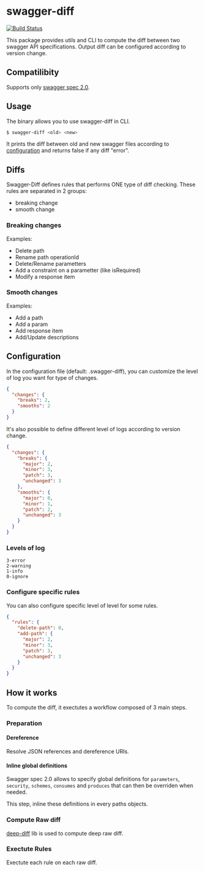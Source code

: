 # swagger-diff

[![Build Status][travis-image]][travis-url]

This package provides utils and CLI to compute the diff between two swagger API specifications. Output diff can be configured according to version change.


## Compatilibity

Supports only [swagger spec 2.0](https://github.com/swagger-api/swagger-spec/blob/master/versions/2.0.md).


## Usage
The binary allows you to use swagger-diff in CLI.
```bash
$ swagger-diff <old> <new>
```
It prints the diff between old and new swagger files according to [configuration](#configuration) and returns false if any diff "error".

## Diffs
Swagger-Diff defines rules that performs ONE type of diff checking. These rules are separated in 2 groups:
- breaking change
- smooth change

### Breaking changes
Examples:
- Delete path
- Rename path operationId
- Delete/Rename parametters
- Add a constraint on a parametter (like isRequired)
- Modify a response item

### Smooth changes
Examples:
- Add a path
- Add a param
- Add response item
- Add/Update descriptions


## Configuration

In the configuration file (default: .swagger-diff), you can customize the level of log you want for type of changes.
```JSON
{
  "changes": {
    "breaks": 2,
    "smooths": 2
  }
}
```

It's also possible to define different level of logs according to version change.
```JSON
{
  "changes": {
    "breaks": {
      "major": 2,
      "minor": 3,
      "patch": 3,
      "unchanged": 3
    },
    "smooths": {
      "major": 0,
      "minor": 1,
      "patch": 2,
      "unchanged": 3
    }
  }
}
```


### Levels of log
```
3-error
2-warning
1-info
0-ignore
```

### Configure specific rules
You can also configure specific level of level for some rules.
```JSON
{
  "rules": {
    "delete-path": 0,
    "add-path": {
      "major": 2,
      "minor": 3,
      "patch": 3,
      "unchanged": 3
    }
  }
}
```

## How it works

To compute the diff, it exectutes a workflow composed of 3 main steps.

### Preparation

#### Dereference

Resolve JSON references and dereference URIs.

#### Inline global definitions

Swagger spec 2.0 allows to specify global definitions for `parameters`, `security`, `schemes`, `consumes` and `produces` that can then be overriden when needed.

This step, inline these definitions in every paths objects.

### Compute Raw diff
[deep-diff](https://www.npmjs.com/package/deep-diff) lib is used to compute deep raw diff.

### Exectute Rules
Exectute each rule on each raw diff.


[travis-url]: https://travis-ci.org/zallek/swagger-diff
[travis-image]: https://travis-ci.org/zallek/swagger-diff.svg
